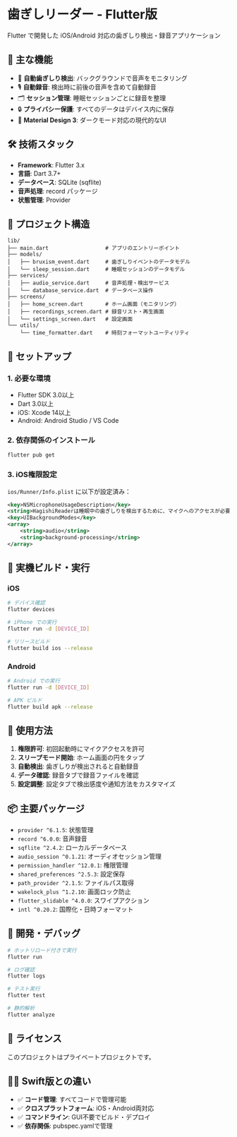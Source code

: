 # 歯ぎしリーダー - Flutter版

Flutter で開発した iOS/Android 対応の歯ぎしり検出・録音アプリケーション

## 🌟 主な機能

- 🌙 **自動歯ぎしり検出**: バックグラウンドで音声をモニタリング
- 🎙️ **自動録音**: 検出時に前後の音声を含めて自動録音  
- 🗂️ **セッション管理**: 睡眠セッションごとに録音を整理
- 🔒 **プライバシー保護**: すべてのデータはデバイス内に保存
- 📱 **Material Design 3**: ダークモード対応の現代的なUI

## 🛠️ 技術スタック

- **Framework**: Flutter 3.x
- **言語**: Dart 3.7+
- **データベース**: SQLite (sqflite)
- **音声処理**: record パッケージ
- **状態管理**: Provider

## 📁 プロジェクト構造

```
lib/
├── main.dart                  # アプリのエントリーポイント
├── models/
│   ├── bruxism_event.dart     # 歯ぎしりイベントのデータモデル
│   └── sleep_session.dart     # 睡眠セッションのデータモデル
├── services/
│   ├── audio_service.dart     # 音声処理・検出サービス
│   └── database_service.dart  # データベース操作
├── screens/
│   ├── home_screen.dart       # ホーム画面（モニタリング）
│   ├── recordings_screen.dart # 録音リスト・再生画面
│   └── settings_screen.dart   # 設定画面
└── utils/
    └── time_formatter.dart    # 時刻フォーマットユーティリティ
```

## 🚀 セットアップ

### 1. 必要な環境

- Flutter SDK 3.0以上
- Dart 3.0以上
- iOS: Xcode 14以上
- Android: Android Studio / VS Code

### 2. 依存関係のインストール

```bash
flutter pub get
```

### 3. iOS権限設定

`ios/Runner/Info.plist` に以下が設定済み：

```xml
<key>NSMicrophoneUsageDescription</key>
<string>HagishiReaderは睡眠中の歯ぎしりを検出するために、マイクへのアクセスが必要です。</string>
<key>UIBackgroundModes</key>
<array>
    <string>audio</string>
    <string>background-processing</string>
</array>
```

## 📱 実機ビルド・実行

### iOS

```bash
# デバイス確認
flutter devices

# iPhone での実行
flutter run -d [DEVICE_ID]

# リリースビルド
flutter build ios --release
```

### Android

```bash
# Android での実行
flutter run -d [DEVICE_ID]

# APK ビルド
flutter build apk --release
```

## 🎯 使用方法

1. **権限許可**: 初回起動時にマイクアクセスを許可
2. **スリープモード開始**: ホーム画面の円をタップ
3. **自動検出**: 歯ぎしりが検出されると自動録音
4. **データ確認**: 録音タブで録音ファイルを確認
5. **設定調整**: 設定タブで検出感度や通知方法をカスタマイズ

## 📦 主要パッケージ

- `provider ^6.1.5`: 状態管理
- `record ^6.0.0`: 音声録音
- `sqflite ^2.4.2`: ローカルデータベース  
- `audio_session ^0.1.21`: オーディオセッション管理
- `permission_handler ^12.0.1`: 権限管理
- `shared_preferences ^2.5.3`: 設定保存
- `path_provider ^2.1.5`: ファイルパス取得
- `wakelock_plus ^1.2.10`: 画面ロック防止
- `flutter_slidable ^4.0.0`: スワイプアクション
- `intl ^0.20.2`: 国際化・日時フォーマット

## 🔧 開発・デバッグ

```bash
# ホットリロード付きで実行
flutter run

# ログ確認
flutter logs

# テスト実行
flutter test

# 静的解析
flutter analyze
```

## 📄 ライセンス

このプロジェクトはプライベートプロジェクトです。

## 🙋‍♂️ Swift版との違い

- ✅ **コード管理**: すべてコードで管理可能
- ✅ **クロスプラットフォーム**: iOS・Android両対応
- ✅ **コマンドライン**: GUI不要でビルド・デプロイ
- ✅ **依存関係**: pubspec.yamlで管理